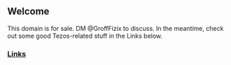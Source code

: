 ## Welcome 

This domain is for sale. DM @GroffFizix to discuss. In the meantime, check out some good Tezos-related stuff in the Links below.

### [Links](links.md)
